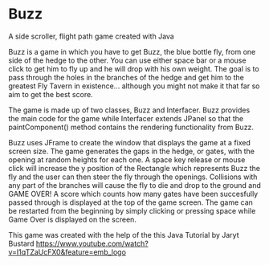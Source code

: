 # Buzz
A side scroller, flight path game created with Java

Buzz is a game in which you have to get Buzz, the blue bottle fly, from one side of the hedge to the other.
You can use either space bar or a mouse click to get him to fly up and he will drop with his own weight.
The goal is to pass through the holes in the branches of the hedge and get him to the greatest Fly Tavern in 
existence... although you might not make it that far so aim to get the best score.

The game is made up of two classes, Buzz and Interfacer. Buzz provides the main code for the game while
Interfacer extends JPanel so that the paintComponent() method contains the rendering functionality from
Buzz. 

Buzz uses JFrame to create the window that displays the game at a fixed screen size. The game generates 
the gaps in the hedge, or gates, with the opening at random heights for each one. A space key release or
mouse click will increase the y position of the Rectangle which represents Buzz the fly and the user can
then steer the fly through the openings. Collisions with any part of the branches will cause the fly to
die and drop to the ground and GAME OVER! A score which counts how many gates have been succesfully passed
through is displayed at the top of the game screen. The game can be restarted from the beginning by simply
clicking or pressing space while Game Over is displayed on the screen.

This game was created with the help of the this Java Tutorial by Jaryt Bustard
https://www.youtube.com/watch?v=I1qTZaUcFX0&feature=emb_logo
